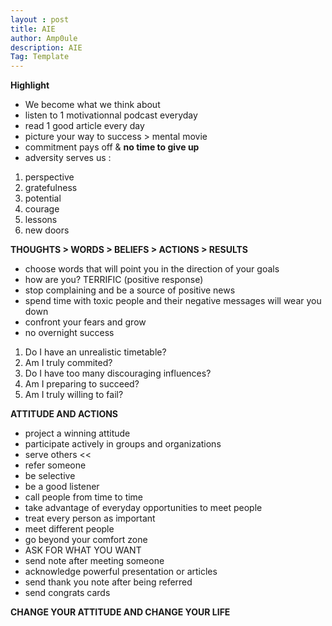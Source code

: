 ```yaml
---
layout : post
title: AIE
author: Amp0ule
description: AIE
Tag: Template
---
```


**Highlight**


- We become what we think about
- listen to 1 motivationnal podcast everyday
- read 1 good article every day
- picture your way to success > mental movie
- commitment pays off & __no time to give up__
- adversity serves us : 

<ol>
	<li>perspective</li>  
	<li>gratefulness</li>
	<li>potential</li>  
	<li>courage</li> 
	<li>lessons</li>  
	<li>new doors</li>
</ol>


**THOUGHTS > WORDS > BELIEFS > ACTIONS > RESULTS**

- choose words that will point you in the direction of your goals
- how are you? TERRIFIC (positive response)
- stop complaining and be a source of positive news
- spend time with toxic people and their negative messages will wear you down
- confront your fears and grow
- no overnight success


<ol>	
	<li>Do I have an unrealistic timetable?</li>
	<li>Am I truly commited?</li>
	<li> Do I have too many discouraging influences?</li>
	<li>Am I preparing to succeed?</li>
	<li>Am I truly willing to fail?</li>
</ol>

**ATTITUDE AND ACTIONS**

- project a winning attitude
- participate actively in groups and organizations
- serve others <<
- refer someone
- be selective
- be a good listener
- call people from time to time
- take advantage of everyday opportunities to meet people
- treat every person as important
- meet different people
- go beyond your comfort zone
- ASK FOR WHAT YOU WANT
- send note after meeting someone
- acknowledge powerful presentation or articles
- send thank you note after being referred
- send congrats cards


**CHANGE YOUR ATTITUDE AND CHANGE YOUR LIFE**